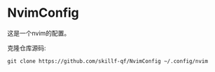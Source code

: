 # NvimConfig
这是一个nvim的配置。

克隆仓库源码:

```
git clone https://github.com/skillf-qf/NvimConfig ~/.config/nvim
```
